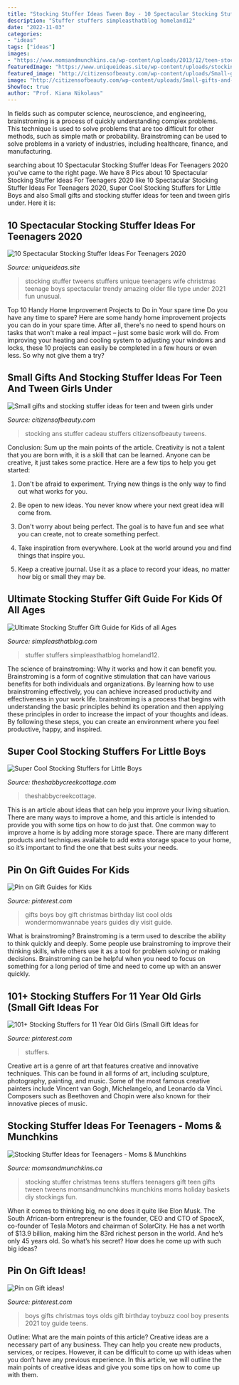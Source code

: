 ```yaml
---
title: "Stocking Stuffer Ideas Tween Boy - 10 Spectacular Stocking Stuffer Ideas For Teenagers 2020"
description: "Stuffer stuffers simpleasthatblog homeland12"
date: "2022-11-03"
categories:
- "ideas"
tags: ["ideas"]
images:
- "https://www.momsandmunchkins.ca/wp-content/uploads/2013/12/teen-stocking-stuffers-teens.jpg"
featuredImage: "https://www.uniqueideas.site/wp-content/uploads/stocking-stuffer-ideas-for-tweens-unique-stocking-stuffer-3.png"
featured_image: "http://citizensofbeauty.com/wp-content/uploads/Small-gifts-and-stocking-stuffer-ideas-for-teen-and-tween-girls-under-10-dollars.jpg"
image: "http://citizensofbeauty.com/wp-content/uploads/Small-gifts-and-stocking-stuffer-ideas-for-teen-and-tween-girls-under-10-dollars.jpg"
ShowToc: true
author: "Prof. Kiana Nikolaus"
---
```



In fields such as computer science, neuroscience, and engineering, brainstroming is a process of quickly understanding complex problems. This technique is used to solve problems that are too difficult for other methods, such as simple math or probability. Brainstroming can be used to solve problems in a variety of industries, including healthcare, finance, and manufacturing.

	

		
searching about 10 Spectacular Stocking Stuffer Ideas For Teenagers 2020 you've came to the right page. We have 8 Pics about 10 Spectacular Stocking Stuffer Ideas For Teenagers 2020 like 10 Spectacular Stocking Stuffer Ideas For Teenagers 2020, Super Cool Stocking Stuffers for Little Boys and also Small gifts and stocking stuffer ideas for teen and tween girls under. Here it is:
		
    
## 10 Spectacular Stocking Stuffer Ideas For Teenagers 2020

<img loading=lazy src="https://www.uniqueideas.site/wp-content/uploads/stocking-stuffer-ideas-for-tweens-unique-stocking-stuffer-3.png" onerror="this.onerror=null;this.src='https://tse1.mm.bing.net/th?id=OIP.KsjqS-EyBOJVNZS73xRSWwHaJQ&amp;pid=15.1';" alt="10 Spectacular Stocking Stuffer Ideas For Teenagers 2020">

_Source: uniqueideas.site_

>stocking stuffer tweens stuffers unique teenagers wife christmas teenage boys spectacular trendy amazing older file type under 2021 fun unusual. 

	

Top 10 Handy Home Improvement Projects to Do in Your spare time
Do you have any time to spare? Here are some handy home improvement projects you can do in your spare time. After all, there's no need to spend hours on tasks that won't make a real impact – just some basic work will do. From improving your heating and cooling system to adjusting your windows and locks, these 10 projects can easily be completed in a few hours or even less. So why not give them a try?

    
## Small Gifts And Stocking Stuffer Ideas For Teen And Tween Girls Under

<img loading=lazy src="http://citizensofbeauty.com/wp-content/uploads/Small-gifts-and-stocking-stuffer-ideas-for-teen-and-tween-girls-under-10-dollars.jpg" onerror="this.onerror=null;this.src='https://tse2.mm.bing.net/th?id=OIP.8YbK_iiA_40O2zLrjVVmNgHaLH&amp;pid=15.1';" alt="Small gifts and stocking stuffer ideas for teen and tween girls under">

_Source: citizensofbeauty.com_

>stocking ans stuffer cadeau stuffers citizensofbeauty tweens. 

	

Conclusion: Sum up the main points of the article.
Creativity is not a talent that you are born with, it is a skill that can be learned. Anyone can be creative, it just takes some practice. Here are a few tips to help you get started:
1. Don't be afraid to experiment. Trying new things is the only way to find out what works for you.

2. Be open to new ideas. You never know where your next great idea will come from.

3. Don't worry about being perfect. The goal is to have fun and see what you can create, not to create something perfect.

4. Take inspiration from everywhere. Look at the world around you and find things that inspire you.

5. Keep a creative journal. Use it as a place to record your ideas, no matter how big or small they may be.

    
## Ultimate Stocking Stuffer Gift Guide For Kids Of All Ages

<img loading=lazy src="https://simpleasthatblog.com/wp-content/uploads/2014/12/stocking-stuffers-tween-girl.jpg" onerror="this.onerror=null;this.src='https://tse4.mm.bing.net/th?id=OIP.hBUZddurKR94lqxMSqgByAHaUi&amp;pid=15.1';" alt="Ultimate Stocking Stuffer Gift Guide for Kids of all Ages">

_Source: simpleasthatblog.com_

>stuffer stuffers simpleasthatblog homeland12. 

	

The science of brainstroming: Why it works and how it can benefit you.
Brainstroming is a form of cognitive stimulation that can have various benefits for both individuals and organizations. By learning how to use brainstroming effectively, you can achieve increased productivity and effectiveness in your work life. brainstroming is a process that begins with understanding the basic principles behind its operation and then applying these principles in order to increase the impact of your thoughts and ideas. By following these steps, you can create an environment where you feel productive, happy, and inspired.

    
## Super Cool Stocking Stuffers For Little Boys

<img loading=lazy src="https://www.theshabbycreekcottage.com/wp-content/gallery/stocking-stuffers-for-little-boys/stocking-stuffers-for-little-boys.jpg" onerror="this.onerror=null;this.src='https://tse1.mm.bing.net/th?id=OIP.AFCOYMbYC6MKQa8YsnfoEgHaO0&amp;pid=15.1';" alt="Super Cool Stocking Stuffers for Little Boys">

_Source: theshabbycreekcottage.com_

>theshabbycreekcottage. 

	

This is an article about ideas that can help you improve your living situation. There are many ways to improve a home, and this article is intended to provide you with some tips on how to do just that. One common way to improve a home is by adding more storage space. There are many different products and techniques available to add extra storage space to your home, so it’s important to find the one that best suits your needs.

    
## Pin On Gift Guides For Kids

<img loading=lazy src="https://i.pinimg.com/736x/c6/66/45/c6664530f2f9c82ca19ec191bc550811--old-boys-kale.jpg" onerror="this.onerror=null;this.src='https://tse3.mm.bing.net/th?id=OIP.s4plMI7dclAjLbDgJ6bzcgHaKl&amp;pid=15.1';" alt="Pin on Gift Guides for Kids">

_Source: pinterest.com_

>gifts boys boy gift christmas birthday list cool olds wondermomwannabe years guides diy visit guide. 

	

What is brainstroming?
Brainstroming is a term used to describe the ability to think quickly and deeply. Some people use brainstroming to improve their thinking skills, while others use it as a tool for problem solving or making decisions. Brainstroming can be helpful when you need to focus on something for a long period of time and need to come up with an answer quickly.

    
## 101+ Stocking Stuffers For 11 Year Old Girls (Small Gift Ideas For

<img loading=lazy src="https://i.pinimg.com/736x/10/4a/89/104a896288f4149385aac32f0aeba240.jpg" onerror="this.onerror=null;this.src='https://tse1.mm.bing.net/th?id=OIP.6mqGcQerR95alBBO7E3kFgHaLH&amp;pid=15.1';" alt="101+ Stocking Stuffers for 11 Year Old Girls (Small Gift Ideas for">

_Source: pinterest.com_

>stuffers. 

	

Creative art is a genre of art that features creative and innovative techniques. This can be found in all forms of art, including sculpture, photography, painting, and music. Some of the most famous creative painters include Vincent van Gogh, Michelangelo, and Leonardo da Vinci. Composers such as Beethoven and Chopin were also known for their innovative pieces of music.

    
## Stocking Stuffer Ideas For Teenagers - Moms &amp; Munchkins

<img loading=lazy src="https://www.momsandmunchkins.ca/wp-content/uploads/2013/12/teen-stocking-stuffers-teens.jpg" onerror="this.onerror=null;this.src='https://tse2.mm.bing.net/th?id=OIP.DAq-OvXURA9CBaFeKkEmNAHaMd&amp;pid=15.1';" alt="Stocking Stuffer Ideas for Teenagers - Moms &amp; Munchkins">

_Source: momsandmunchkins.ca_

>stocking stuffer christmas teens stuffers teenagers gift teen gifts tween tweens momsandmunchkins munchkins moms holiday baskets diy stockings fun. 

	

When it comes to thinking big, no one does it quite like Elon Musk. The South African-born entrepreneur is the founder, CEO and CTO of SpaceX, co-founder of Tesla Motors and chairman of SolarCity. He has a net worth of $13.9 billion, making him the 83rd richest person in the world. And he’s only 45 years old. So what’s his secret? How does he come up with such big ideas?

    
## Pin On Gift Ideas!

<img loading=lazy src="https://i.pinimg.com/originals/b7/b2/99/b7b29968e15c39c3235d933bc84aa43a.jpg" onerror="this.onerror=null;this.src='https://tse2.mm.bing.net/th?id=OIP.bOV1oSQBoHEX6s4ulJ5_2AAAAA&amp;pid=15.1';" alt="Pin on Gift ideas!">

_Source: pinterest.com_

>boys gifts christmas toys olds gift birthday toybuzz cool boy presents 2021 toy guide teens. 

	

Outline: What are the main points of this article?
Creative ideas are a necessary part of any business. They can help you create new products, services, or recipes. However, it can be difficult to come up with ideas when you don’t have any previous experience. In this article, we will outline the main points of creative ideas and give you some tips on how to come up with them.

